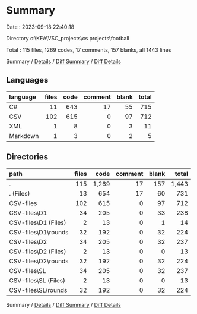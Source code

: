 # Summary

Date : 2023-09-18 22:40:18

Directory c:\\KEA\\VSC_projects\\cs projects\\football

Total : 115 files,  1269 codes, 17 comments, 157 blanks, all 1443 lines

Summary / [Details](details.md) / [Diff Summary](diff.md) / [Diff Details](diff-details.md)

## Languages
| language | files | code | comment | blank | total |
| :--- | ---: | ---: | ---: | ---: | ---: |
| C# | 11 | 643 | 17 | 55 | 715 |
| CSV | 102 | 615 | 0 | 97 | 712 |
| XML | 1 | 8 | 0 | 3 | 11 |
| Markdown | 1 | 3 | 0 | 2 | 5 |

## Directories
| path | files | code | comment | blank | total |
| :--- | ---: | ---: | ---: | ---: | ---: |
| . | 115 | 1,269 | 17 | 157 | 1,443 |
| . (Files) | 13 | 654 | 17 | 60 | 731 |
| CSV-files | 102 | 615 | 0 | 97 | 712 |
| CSV-files\\D1 | 34 | 205 | 0 | 33 | 238 |
| CSV-files\\D1 (Files) | 2 | 13 | 0 | 1 | 14 |
| CSV-files\\D1\\rounds | 32 | 192 | 0 | 32 | 224 |
| CSV-files\\D2 | 34 | 205 | 0 | 32 | 237 |
| CSV-files\\D2 (Files) | 2 | 13 | 0 | 0 | 13 |
| CSV-files\\D2\\rounds | 32 | 192 | 0 | 32 | 224 |
| CSV-files\\SL | 34 | 205 | 0 | 32 | 237 |
| CSV-files\\SL (Files) | 2 | 13 | 0 | 0 | 13 |
| CSV-files\\SL\\rounds | 32 | 192 | 0 | 32 | 224 |

Summary / [Details](details.md) / [Diff Summary](diff.md) / [Diff Details](diff-details.md)